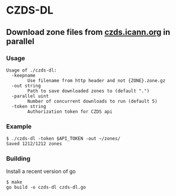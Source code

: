 # CZDS-DL

## Download zone files from [czds.icann.org](https://czds.icann.org) in parallel

### Usage
```
Usage of ./czds-dl:
  -keepname
        Use filename from http header and not {ZONE}.zone.gz
  -out string
        Path to save downloaded zones to (default ".")
  -parallel uint
        Number of concurrent downloads to run (default 5)
  -token string
        Authorization token for CZDS api
```

### Example
```
$ ./czds-dl -token $API_TOKEN -out ~/zones/
Saved 1212/1212 zones
```

### Building

Install a recent version of go

```
$ make
go build -o czds-dl czds-dl.go
```